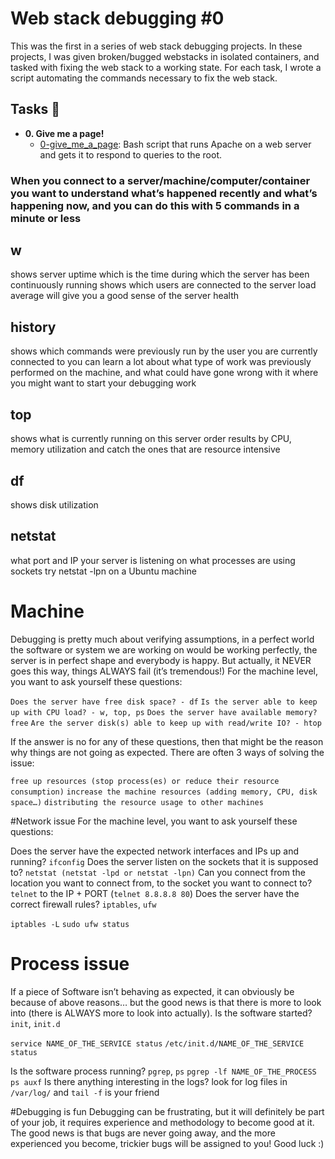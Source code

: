 # Web stack debugging #0

This was the first in a series of web stack debugging projects. In these
projects, I was given broken/bugged webstacks in isolated containers,
and tasked with fixing the web stack to a working state. For each
task, I wrote a script automating the commands necessary to fix the
web stack.

## Tasks :page_with_curl:

* **0. Give me a page!**
  * [0-give_me_a_page](./0-give_me_a_page): Bash script that runs Apache on a
  web server and gets it to respond to queries to the root.

### When you connect to a server/machine/computer/container you want to understand what’s happened recently and what’s happening now, and you can do this with 5 commands in a minute or less

## w
shows server uptime which is the time during which the server has been continuously running
shows which users are connected to the server
load average will give you a good sense of the server health 

## history
shows which commands were previously run by the user you are currently connected to
you can learn a lot about what type of work was previously performed on the machine, and what could have gone wrong with it
where you might want to start your debugging work

## top
shows what is currently running on this server
order results by CPU, memory utilization and catch the ones that are resource intensive

## df
shows disk utilization

## netstat
what port and IP your server is listening on
what processes are using sockets
try netstat -lpn on a Ubuntu machine


# Machine
Debugging is pretty much about verifying assumptions, in a perfect world the software or system we are working on would be working perfectly, the server is in perfect shape and everybody is happy. But actually, it NEVER goes this way, things ALWAYS fail (it’s tremendous!)
For the machine level, you want to ask yourself these questions:

`Does the server have free disk space? - df`
`Is the server able to keep up with CPU load? - w, top, ps`
`Does the server have available memory? free`
`Are the server disk(s) able to keep up with read/write IO? - htop`


If the answer is no for any of these questions, then that might be the reason why things are not going as expected. There are often 3 ways of solving the issue:

`free up resources (stop process(es) or reduce their resource consumption)`
`increase the machine resources (adding memory, CPU, disk space…)`
`distributing the resource usage to other machines`



#Network issue
For the machine level, you want to ask yourself these questions:

Does the server have the expected network interfaces and IPs up and running? `ifconfig`
Does the server listen on the sockets that it is supposed to? `netstat (netstat -lpd or netstat -lpn)`
Can you connect from the location you want to connect from, to the socket you want to connect to? `telnet` to the IP + PORT (`telnet 8.8.8.8 80`)
Does the server have the correct firewall rules? `iptables`, `ufw`

`iptables -L`
`sudo ufw status`

# Process issue
If a piece of Software isn’t behaving as expected, it can obviously be because of above reasons… but the good news is that there is more to look into (there is ALWAYS more to look into actually).
Is the software started? `init`, `init.d`

`service NAME_OF_THE_SERVICE status`
`/etc/init.d/NAME_OF_THE_SERVICE status`

Is the software process running? `pgrep`, `ps`
`pgrep -lf NAME_OF_THE_PROCESS`
`ps auxf`
Is there anything interesting in the logs? look for log files in `/var/log/` and `tail -f` is your friend


#Debugging is fun
Debugging can be frustrating, but it will definitely be part of your job, it requires experience and methodology to become good at it. The good news is that bugs are never going away, and the more experienced you become, trickier bugs will be assigned to you! Good luck :)












